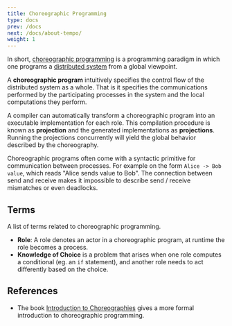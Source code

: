 ```yaml
---
title: Choreographic Programming
type: docs
prev: /docs
next: /docs/about-tempo/
weight: 1
---
```


In short, [choreographic programming](https://en.wikipedia.org/wiki/Choreographic_programming) is a programming paradigm
in which one programs a [distributed system](https://en.wikipedia.org/wiki/Distributed_computing) from a global viewpoint.

A **choreographic program** intuitively specifies the control flow of the distributed system as a whole.
That is it specifies the communications performed by the participating processes in the system and the local computations they perform.

A compiler can automatically transform a choreographic program into an executable implementation for each role.
This compilation procedure is known as **projection** and the generated implementations as **projections**.
Running the projections concurrently will yield the global behavior described by the choreography.

Choreographic programs often come with a syntactic primitive for communication between processes.
For example on the form `Alice -> Bob value`, which reads "Alice sends value to Bob".
The connection between send and receive makes it impossible to describe send / receive mismatches or even deadlocks.

## Terms

A list of terms related to choreographic programming.

- **Role**: A role denotes an actor in a choreographic program, at runtime the role becomes a process.
- **Knowledge of Choice** is a problem that arises when one role computes a conditional (eg. an `if` statement),
  and another role needs to act differently based on the choice.

## References

- The book [Introduction to Choreographies](https://doi.org/10.1017/9781108981491) gives a more formal introduction to choreographic programming.
